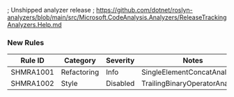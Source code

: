 ﻿; Unshipped analyzer release
; https://github.com/dotnet/roslyn-analyzers/blob/main/src/Microsoft.CodeAnalysis.Analyzers/ReleaseTrackingAnalyzers.Help.md

### New Rules

Rule ID | Category | Severity | Notes
--------|----------|----------|-------
SHMRA1001 | Refactoring | Info | SingleElementConcatAnalyzer
SHMRA1002 | Style | Disabled | TrailingBinaryOperatorAnalyzer
